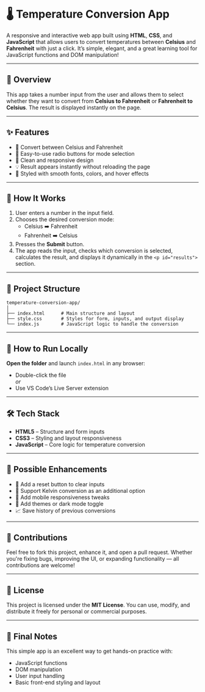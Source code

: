 # 🌡️ Temperature Conversion App

A responsive and interactive web app built using **HTML**, **CSS**, and **JavaScript** that allows users to convert temperatures between **Celsius** and **Fahrenheit** with just a click. It’s simple, elegant, and a great learning tool for JavaScript functions and DOM manipulation!

---

## 📌 Overview

This app takes a number input from the user and allows them to select whether they want to convert from **Celsius to Fahrenheit** or **Fahrenheit to Celsius**. The result is displayed instantly on the page.

---

## ✨ Features

- 🔢 Convert between Celsius and Fahrenheit
- 🔘 Easy-to-use radio buttons for mode selection
- 📱 Clean and responsive design
- 💡 Result appears instantly without reloading the page
- 💄 Styled with smooth fonts, colors, and hover effects

---

## 🧠 How It Works

1. User enters a number in the input field.
2. Chooses the desired conversion mode:
   - Celsius ➡️ Fahrenheit
   - Fahrenheit ➡️ Celsius
3. Presses the **Submit** button.
4. The app reads the input, checks which conversion is selected, calculates the result, and displays it dynamically in the `<p id="results">` section.

---

## 📁 Project Structure

```
temperature-conversion-app/
│
├── index.html      # Main structure and layout
├── style.css       # Styles for form, inputs, and output display
└── index.js        # JavaScript logic to handle the conversion
```

---

## 🔧 How to Run Locally

**Open the folder** and launch `index.html` in any browser:
   - Double-click the file  
   *or*
   - Use VS Code’s Live Server extension

---

## 🛠️ Tech Stack

- **HTML5** – Structure and form inputs
- **CSS3** – Styling and layout responsiveness
- **JavaScript** – Core logic for temperature conversion

---

## 🚀 Possible Enhancements

- 🔁 Add a reset button to clear inputs
- 🧪 Support Kelvin conversion as an additional option
- 📲 Add mobile responsiveness tweaks
- 🎨 Add themes or dark mode toggle
- 📈 Save history of previous conversions

---

## 🤝 Contributions

Feel free to fork this project, enhance it, and open a pull request. Whether you're fixing bugs, improving the UI, or expanding functionality — all contributions are welcome!

---

## 📄 License

This project is licensed under the **MIT License**. You can use, modify, and distribute it freely for personal or commercial purposes.

---

## 🙌 Final Notes

This simple app is an excellent way to get hands-on practice with:
- JavaScript functions
- DOM manipulation
- User input handling
- Basic front-end styling and layout
